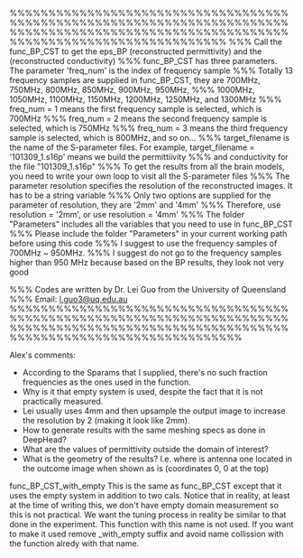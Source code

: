 %%%%%%%%%%%%%%%%%%%%%%%%%%%%%%%%%%%%%%%%%%%%%%%%%%%%%%%%%%%%%%%%%%%%%%%%%%%%%%%%%%%%%%%%%%%%%%%%%%%%%%%%%%%%%%%%%%%%%%%%%%%%%%%%%%%%%%%%
%%% Call the func_BP_CST to get the eps_BP (reconstructed permittivity) and the 	 (reconstructed conductivity)
%%% func_BP_CST has three parameters. The parameter 'freq_num' is the index of frequency sample
%%% Totally 13 frequency samples are supplied in func_BP_CST, they are 700MHz, 750MHz, 800MHz, 850MHz, 900MHz, 950MHz,
%%% 1000MHz, 1050MHz, 1100MHz, 1150MHz, 1200MHz, 1250MHz, and 1300MHz
%%% freq_num = 1 means the first frequency sample is selected, which is 700MHz
%%% freq_num = 2 means the second frequency sample is selected, which is 750MHz
%%% freq_num = 3 means the third frequency sample is selected, which is 800MHz, and so on...
%%% target_filename is the name of the S-parameter files. For example, target_filename = '101309_1.s16p' means we build the permittiivity
%%% and conductivity for the file "101309_1.s16p"
%%% To get the results from all the brain models, you need to write your own loop to visit all the S-parameter files 
%%% The parameter resolution specifies the resolution of the reconstructed images. It has to be a string variable
%%% Only two options are supplied for the parameter of resolution, they are '2mm' and '4mm'
%%% Therefore, use resolution = '2mm', or use resolution = '4mm'
%%% The folder "Parameters" includes all the variables that you need to use in func_BP_CST
%%% Please include the folder "Parameters" in your current working path before using this code
%%% I suggest to use the frequency samples of 700MHz ~ 950MHz. 
%%% I suggest do not go to the frequency samples higher than 950 MHz because based on the BP results, they look not very good

%%% Codes are written by Dr. Lei Guo from the University of Queensland
%%% Email: l.guo3@uq.edu.au
%%%%%%%%%%%%%%%%%%%%%%%%%%%%%%%%%%%%%%%%%%%%%%%%%%%%%%%%%%%%%%%%%%%%%%%%%%%%%%%%%%%%%%%%%%%%%%%%%%%%%%%%%%%%%%%%%%%%%%%%%%%%%%%%%%%%%%%%%%



Alex's comments: 
* According to the Sparams that I supplied, there's no such fraction frequencies as the ones used in the function.
* Why is it that empty system is used, despite the fact that it is not practically measured.
* Lei usually uses 4mm and then upsample the output image to increase the resolution by 2 (making it look like 2mm).
* How to generate results with the same meshing specs as done in DeepHead?
* What are the values of permittivity outside the domain of interest?
* What is the geometry of the results? I.e. where is antenna one located in the outcome image when shown as is (coordinates 0, 0 at the top)

func_BP_CST_with_empty
This is the same as func_BP_CST except that it uses the empty system in addition to two cals. Notice that in reality, at least at the time of writing this, we don't have empty domain measurement so this is not practical. We want the tuning process in reality be similar to that done in the experiment. This function with this name is not used. If you want to make it used remove _with_empty suffix and avoid name collission with the function alredy with that name.



